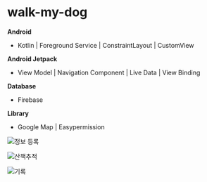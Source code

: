 # walk-my-dog

**Android**

- Kotlin | Foreground Service | ConstraintLayout |  CustomView

**Android Jetpack**

- View Model | Navigation Component | Live Data | View Binding

**Database**

- Firebase

**Library**

- Google Map | Easypermission


![정보 등록](https://user-images.githubusercontent.com/95920579/148366517-6e793f22-01e3-41fb-87bd-0d5d4f460199.gif)

![산책추적](https://user-images.githubusercontent.com/95920579/148366521-84307ab1-1476-46ab-93ba-c9dab6193213.gif)

![기록](https://user-images.githubusercontent.com/95920579/148366524-a63dedac-cace-422d-b0ad-ae1b8d5e6efd.gif)
